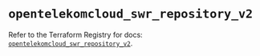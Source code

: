 # `opentelekomcloud_swr_repository_v2`

Refer to the Terraform Registry for docs: [`opentelekomcloud_swr_repository_v2`](https://registry.terraform.io/providers/opentelekomcloud/opentelekomcloud/1.36.33/docs/resources/swr_repository_v2).
